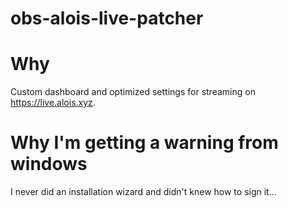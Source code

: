 # obs-alois-live-patcher
# Why
Custom dashboard and optimized settings for streaming on https://live.alois.xyz.

# Why I'm getting a warning from windows
I never did an installation wizard and didn't knew how to sign it...
